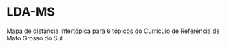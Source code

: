 # LDA-MS
Mapa de distância intertópica para 6 tópicos do Currículo de Referência de Mato Grosso do Sul
